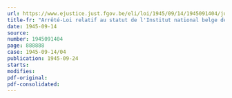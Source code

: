 ```yaml
---
url: https://www.ejustice.just.fgov.be/eli/loi/1945/09/14/1945091404/justel
title-fr: "Arrêté-Loi relatif au statut de l'Institut national belge de Radiodiffusion"
date: 1945-09-14
source:
number: 1945091404
page: 888888
case: 1945-09-14/04
publication: 1945-09-24
starts:
modifies:
pdf-original:
pdf-consolidated:
---
```


